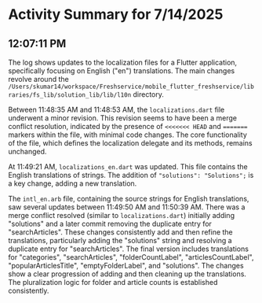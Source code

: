 # Activity Summary for 7/14/2025

## 12:07:11 PM
The log shows updates to the localization files for a Flutter application, specifically focusing on English ("en") translations.  The main changes revolve around the `/Users/skumar14/workspace/Freshservice/mobile_flutter_freshservice/libraries/fs_lib/solution_lib/lib/l10n` directory.

Between 11:48:35 AM and 11:48:53 AM, the `localizations.dart` file underwent a minor revision.  This revision seems to have been a merge conflict resolution, indicated by the presence of `<<<<<<< HEAD` and `=======` markers within the file, with minimal code changes.  The core functionality of the file, which defines the localization delegate and its methods, remains unchanged.

At 11:49:21 AM, `localizations_en.dart` was updated. This file contains the English translations of strings.  The addition of `"solutions": "Solutions";` is a key change, adding a new translation.

The `intl_en.arb` file, containing the source strings for English translations, saw several updates between 11:49:50 AM and 11:50:39 AM. There was a merge conflict resolved (similar to `localizations.dart`) initially adding "solutions" and a later commit removing the duplicate entry for "searchArticles".  These changes consistently add and then refine the translations, particularly adding the "solutions" string and resolving a duplicate entry for "searchArticles". The final version includes translations for "categories", "searchArticles",  "folderCountLabel", "articlesCountLabel", "popularArticlesTitle", "emptyFolderLabel", and "solutions".  The changes show a clear progression of adding and then cleaning up the translations.  The pluralization logic for folder and article counts is established consistently.
